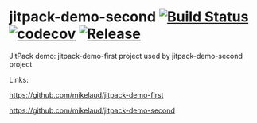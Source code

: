 # jitpack-demo-second [![Build Status](https://travis-ci.org/mikelaud/jitpack-demo-second.svg?branch=master)](https://travis-ci.org/mikelaud/jitpack-demo-second) [![codecov](https://codecov.io/gh/mikelaud/jitpack-demo-second/branch/master/graph/badge.svg)](https://codecov.io/gh/mikelaud/jitpack-demo-second) [![Release](https://jitpack.io/v/mikelaud/jitpack-demo-second.svg)](https://jitpack.io/#mikelaud/jitpack-demo-second)

JitPack demo: jitpack-demo-first project used by jitpack-demo-second project

Links:

https://github.com/mikelaud/jitpack-demo-first

https://github.com/mikelaud/jitpack-demo-second
